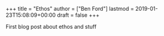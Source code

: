 +++
title = "Ethos"
author = ["Ben Ford"]
lastmod = 2019-01-23T15:08:09+00:00
draft = false
+++

First blog post about ethos and stuff
